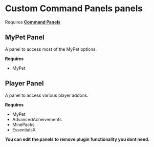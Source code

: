 # Custom Command Panels panels

Requires __[Command Panels](https://www.spigotmc.org/resources/command-panels-custom-guis.67788/)__

## MyPet Panel

A panel to access most of the MyPet options.

__Requires__

- MyPet

## Player Panel

A panel to access various player addons.

__Requires__

- MyPet
- AdvancedAcheivements
- MinePacks
- EssentialsX

__You can edit the panels to remove plugin functionality you dont need.__